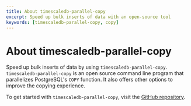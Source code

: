 ```yaml
---
title: About timescaledb-parallel-copy
excerpt: Speed up bulk inserts of data with an open-source tool
keywords: [timescaledb-parallel-copy, copy]
---
```


# About timescaledb-parallel-copy
Speed up bulk inserts of data by using `timescaledb-parallel-copy`.
`timescaledb-parallel-copy` is an open source command line program that
parallelizes PostgreSQL's `COPY` function. It also offers other options to
improve the copying experience.

To get started with `timescaledb-parallel-copy`, visit the
[GitHub repository][github-tscopy].

[github-tscopy]: https://github.com/timescale/timescaledb-parallel-copy
